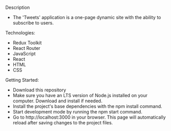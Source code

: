 
Description
- The 'Tweets' application is a one-page dynamic site with the ability to subscribe to users.

Technologies:
- Redux Toolkit
- React Router
- JavaScript
- React
- HTML
- CSS

Getting Started:
- Download this repository
- Make sure you have an LTS version of Node.js installed on your computer. Download and install if needed.
- Install the project's base dependencies with the npm install command.
- Start development mode by running the npm start command.
- Go to http://localhost:3000 in your browser. This page will automatically reload after saving changes to the project files.
